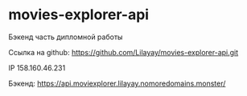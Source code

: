 # movies-explorer-api

Бэкенд часть дипломной работы

Ссылка на github: https://github.com/Lilayay/movies-explorer-api.git

IP 158.160.46.231

Бэкенд: https://api.moviexplorer.lilayay.nomoredomains.monster/
